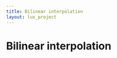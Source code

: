 ```yaml
---
title: Bilinear interpolation
layout: lux_project
---
```


# Bilinear interpolation



<div id="bilinear"></div>

